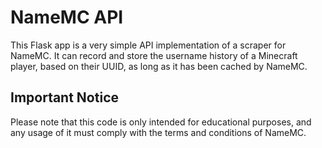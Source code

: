# NameMC API
This Flask app is a very simple API implementation of a scraper for NameMC. It can record and store the username history of a Minecraft player, based on their UUID, as long as it has been cached by NameMC.

## Important Notice
Please note that this code is only intended for educational purposes, and any usage of it must comply with the terms and conditions of NameMC.